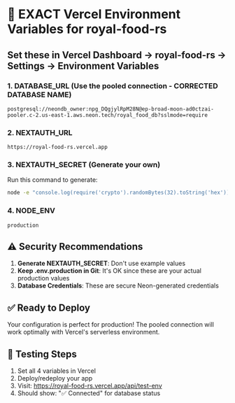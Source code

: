 # 🔑 EXACT Vercel Environment Variables for royal-food-rs

## Set these in Vercel Dashboard → royal-food-rs → Settings → Environment Variables

### 1. DATABASE_URL (Use the pooled connection - CORRECTED DATABASE NAME)
```
postgresql://neondb_owner:npg_DQgjylRpM28N@ep-broad-moon-ad0ctzai-pooler.c-2.us-east-1.aws.neon.tech/royal_food_db?sslmode=require
```

### 2. NEXTAUTH_URL
```
https://royal-food-rs.vercel.app
```

### 3. NEXTAUTH_SECRET (Generate your own)
Run this command to generate:
```bash
node -e "console.log(require('crypto').randomBytes(32).toString('hex'))"
```

### 4. NODE_ENV
```
production
```

## ⚠️ Security Recommendations

1. **Generate NEXTAUTH_SECRET**: Don't use example values
2. **Keep .env.production in Git**: It's OK since these are your actual production values
3. **Database Credentials**: These are secure Neon-generated credentials

## ✅ Ready to Deploy

Your configuration is perfect for production! The pooled connection will work optimally with Vercel's serverless environment.

## 🧪 Testing Steps

1. Set all 4 variables in Vercel
2. Deploy/redeploy your app
3. Visit: https://royal-food-rs.vercel.app/api/test-env
4. Should show: "✅ Connected" for database status
